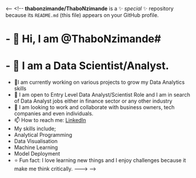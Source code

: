 <-- <!--
**thabonzimande/ThaboNzimande** is a ✨ _special_ ✨ repository because its `README.md` (this file) appears on your GitHub profile.
# - 👋 Hi, I am @ThaboNzimande#
# - 👀 I am a Data Scientist/Analyst.
- 👀I am currently working on various projects to grow my Data Analytics skills
- 🌱 I am open to Entry Level Data Analyst/Scientist Role and I am in search of Data Analyst jobs either in finance sector or any other industry
- 💞️ I am looking to work and collaborate with business owners, tech companies and even individuals. 
- 📫 How to reach me: [LinkedIn](https://www.linkedin.com/in/thubelihle-nzimande-6527a2245/)
- My skills include;
 - Analytical Programming
 - Data Visualisation
 - Machine Learning
 - Model Deployment
- ⭐ Fun fact: I love learning new things and I enjoy challenges because it make me think critically.
--->
-->
